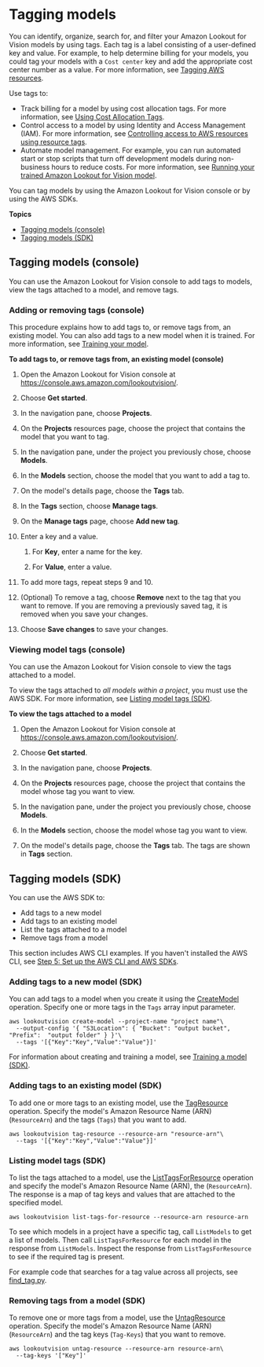 # Tagging models<a name="tagging-model"></a>

You can identify, organize, search for, and filter your Amazon Lookout for Vision models by using tags\. Each tag is a label consisting of a user\-defined key and value\. For example, to help determine billing for your models, you could tag your models with a `Cost center` key and add the appropriate cost center number as a value\. For more information, see [Tagging AWS resources](https://docs.aws.amazon.com/general/latest/gr/aws_tagging.html)\.

Use tags to:
+ Track billing for a model by using cost allocation tags\. For more information, see [Using Cost Allocation Tags](https://docs.aws.amazon.com/awsaccountbilling/latest/aboutv2/cost-alloc-tags.html)\.
+ Control access to a model by using Identity and Access Management \(IAM\)\. For more information, see [Controlling access to AWS resources using resource tags](@url-iam-user;access_tags.html)\.
+ Automate model management\. For example, you can run automated start or stop scripts that turn off development models during non\-business hours to reduce costs\. For more information, see [Running your trained Amazon Lookout for Vision model](running-model.md)\. 

You can tag models by using the Amazon Lookout for Vision console or by using the AWS SDKs\. 

**Topics**
+ [Tagging models \(console\)](#tagging-model-console)
+ [Tagging models \(SDK\)](#tagging-model-sdk)

## Tagging models \(console\)<a name="tagging-model-console"></a>

You can use the Amazon Lookout for Vision console to add tags to models, view the tags attached to a model, and remove tags\. 

### Adding or removing tags \(console\)<a name="tagging-model-add-remove-console"></a>

This procedure explains how to add tags to, or remove tags from, an existing model\. You can also add tags to a new model when it is trained\. For more information, see [Training your model](model-train.md)\. 

**To add tags to, or remove tags from, an existing model \(console\)**

1. Open the Amazon Lookout for Vision console at [ https://console\.aws\.amazon\.com/lookoutvision/]( https://console.aws.amazon.com/lookoutvision/)\.

1. Choose **Get started**\. 

1. In the navigation pane, choose **Projects**\.

1. On the **Projects** resources page, choose the project that contains the model that you want to tag\.

1. In the navigation pane, under the project you previously chose, choose **Models**\.

1. In the **Models** section, choose the model that you want to add a tag to\. 

1. On the model's details page, choose the **Tags** tab\. 

1. In the **Tags** section, choose **Manage tags**\.

1. On the **Manage tags** page, choose **Add new tag**\.

1. Enter a key and a value\.

   1. For **Key**, enter a name for the key\.

   1. For **Value**, enter a value\.

1. To add more tags, repeat steps 9 and 10\.

1. \(Optional\) To remove a tag, choose **Remove** next to the tag that you want to remove\. If you are removing a previously saved tag, it is removed when you save your changes\.

1. Choose **Save changes** to save your changes\.

### Viewing model tags \(console\)<a name="tagging-model-viewing-console"></a>

You can use the Amazon Lookout for Vision console to view the tags attached to a model\.

To view the tags attached to *all models within a project*, you must use the AWS SDK\. For more information, see [Listing model tags \(SDK\)](#listing-model-tags-sdk)\.

**To view the tags attached to a model**

1. Open the Amazon Lookout for Vision console at [ https://console\.aws\.amazon\.com/lookoutvision/]( https://console.aws.amazon.com/lookoutvision/)\.

1. Choose **Get started**\. 

1. In the navigation pane, choose **Projects**\.

1. On the **Projects** resources page, choose the project that contains the model whose tag you want to view\.

1. In the navigation pane, under the project you previously chose, choose **Models**\.

1. In the **Models** section, choose the model whose tag you want to view\. 

1. On the model's details page, choose the **Tags** tab\. The tags are shown in **Tags** section\.

## Tagging models \(SDK\)<a name="tagging-model-sdk"></a>

You can use the AWS SDK to:
+ Add tags to a new model
+ Add tags to an existing model
+ List the tags attached to a model 
+ Remove tags from a model 

This section includes AWS CLI examples\. If you haven't installed the AWS CLI, see [Step 5: Set up the AWS CLI and AWS SDKs](su-awscli-sdk.md)\.

### Adding tags to a new model \(SDK\)<a name="tagging-new-model-sdk"></a>

You can add tags to a model when you create it using the [CreateModel](https://docs.aws.amazon.com/lookout-for-vision/latest/APIReference/API_CreateModel) operation\. Specify one or more tags in the `Tags` array input parameter\. 

```
aws lookoutvision create-model --project-name "project name"\
  --output-config '{ "S3Location": { "Bucket": "output bucket", "Prefix":  "output folder" } }'\
  --tags '[{"Key":"Key","Value":"Value"}]'
```

For information about creating and training a model, see [Training a model \(SDK\)](model-train.md#create-model-sdk)\.

### Adding tags to an existing model \(SDK\)<a name="tagging-new-model-sdk"></a>

To add one or more tags to an existing model, use the [TagResource](https://docs.aws.amazon.com/lookout-for-vision/latest/APIReference/API_TagResource) operation\. Specify the model's Amazon Resource Name \(ARN\) \(`ResourceArn`\) and the tags \(`Tags`\) that you want to add\. 

```
aws lookoutvision tag-resource --resource-arn "resource-arn"\
  --tags '[{"Key":"Key","Value":"Value"}]'
```

### Listing model tags \(SDK\)<a name="listing-model-tags-sdk"></a>

To list the tags attached to a model, use the [ListTagsForResource](https://docs.aws.amazon.com/lookout-for-vision/latest/APIReference/API_ListTagsForResource) operation and specify the model's Amazon Resource Name \(ARN\), the \(`ResourceArn`\)\. The response is a map of tag keys and values that are attached to the specified model\.

```
aws lookoutvision list-tags-for-resource --resource-arn resource-arn
```

To see which models in a project have a specific tag, call `ListModels` to get a list of models\. Then call `ListTagsForResource` for each model in the response from `ListModels`\. Inspect the response from `ListTagsForResource` to see if the required tag is present\. 

For example code that searches for a tag value across all projects, see [find\_tag\.py](https://github.com/awsdocs/aws-doc-sdk-examples/blob/master/python/example_code/lookoutvision/find_tag.py)\.

### Removing tags from a model \(SDK\)<a name="removing-a-tag-sdk"></a>

To remove one or more tags from a model, use the [UntagResource](https://docs.aws.amazon.com/lookout-for-vision/latest/APIReference/API_UntagResource) operation\. Specify the model's Amazon Resource Name \(ARN\) \(`ResourceArn`\) and the tag keys \(`Tag-Keys`\) that you want to remove\. 

```
aws lookoutvision untag-resource --resource-arn resource-arn\
  --tag-keys '["Key"]'
```